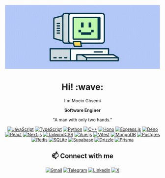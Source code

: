 <div align='center'>

[![hi](https://raw.githubusercontent.com/moeinmac/moeinmac/refs/heads/main/hi.gif)](https://moeinghasemi.ir)

  
</div>
<h1 align='center'> Hi! :wave:</h1>
<p align='center'>
I'm Moein Ghsemi
</p>

<p align='center'>
<strong>Software Enginer</strong>
</p>

<p align='center'>
"A man with only two hands."
</p>

<div align='center'>

  [![JavaScript](https://img.shields.io/badge/JavaScript-F7DF1E?logo=javascript&logoColor=000)](#)
[![TypeScript](https://img.shields.io/badge/TypeScript-3178C6?logo=typescript&logoColor=fff)](#)
[![Python](https://img.shields.io/badge/Python-3776AB?logo=python&logoColor=fff)](#)
[![C++](https://img.shields.io/badge/C++-%2300599C.svg?logo=c%2B%2B&logoColor=white)](#)
[![Hono](https://img.shields.io/badge/Hono-E36002?logo=hono&logoColor=fff)](#)
[![Express.js](https://img.shields.io/badge/Express.js-%23404d59.svg?logo=express&logoColor=%2361DAFB)](#)
[![Deno](https://img.shields.io/badge/Deno-000?logo=deno&logoColor=fff)](#)
[![React](https://img.shields.io/badge/React-%2320232a.svg?logo=react&logoColor=%2361DAFB)](#)
[![Next.js](https://img.shields.io/badge/Next.js-black?logo=next.js&logoColor=white)](#)
[![TailwindCSS](https://img.shields.io/badge/Tailwind%20CSS-%2338B2AC.svg?logo=tailwind-css&logoColor=white)](#)
[![Vue.js](https://img.shields.io/badge/Vue.js-4FC08D?logo=vuedotjs&logoColor=fff)](#)
[![Vitest](https://img.shields.io/badge/Vitest-6E9F18?logo=vitest&logoColor=fff)](#)
[![MongoDB](https://img.shields.io/badge/MongoDB-%234ea94b.svg?logo=mongodb&logoColor=white)](#)
[![Postgres](https://img.shields.io/badge/Postgres-%23316192.svg?logo=postgresql&logoColor=white)](#)
[![Redis](https://img.shields.io/badge/Redis-%23DD0031.svg?logo=redis&logoColor=white)](#)
[![SQLite](https://img.shields.io/badge/SQLite-%2307405e.svg?logo=sqlite&logoColor=white)](#)
[![Supabase](https://img.shields.io/badge/Supabase-3FCF8E?logo=supabase&logoColor=fff)](#)
[![Drizzle](https://img.shields.io/badge/Drizzle-C5F74F?logo=drizzle&logoColor=000)](#)
[![Prisma](https://img.shields.io/badge/Prisma-2D3748?logo=prisma&logoColor=white)](#)
</div>


<h2 align='center'>📫 Connect with me</h2>

<div align='center'>

  [![Gmail](https://img.shields.io/badge/Gmail-D14836?logo=gmail&logoColor=white)](mailto:moein.mac@gmail.com)
[![Telegram](https://img.shields.io/badge/Telegram-2CA5E0?logo=telegram&logoColor=white)](https://t.me/moeinghasemi)
[![LinkedIn](https://custom-icon-badges.demolab.com/badge/LinkedIn-0A66C2?logo=linkedin-white&logoColor=fff)](https://www.linkedin.com/in/moein-ghasemi-a4b680117/)
[![X](https://img.shields.io/badge/X-%23000000.svg?logo=X&logoColor=white)](https://x.com/MoeinMAC)

</div>




